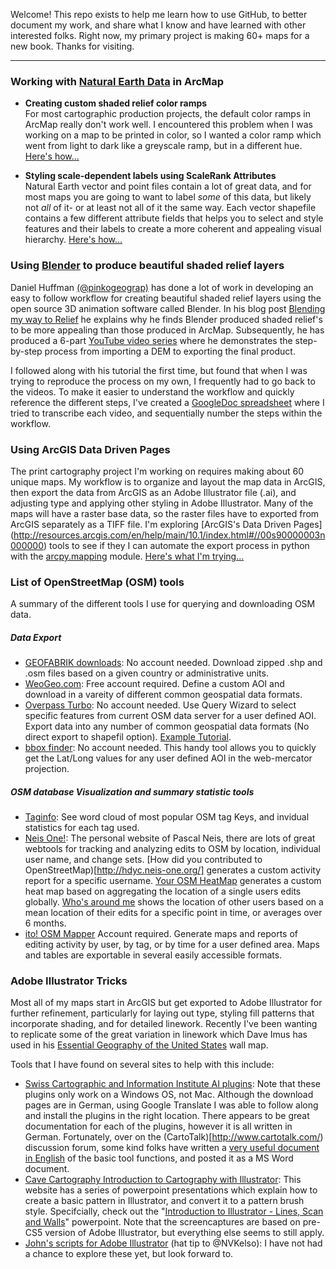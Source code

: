 Welcome! This repo exists to help me learn how to use GitHub, to better document my work, and share what I know and have learned with other interested folks.  Right now, my primary project is making 60+ maps for a new book. Thanks for visiting.

***

### Working with [Natural Earth Data](http://www.naturalearthdata.com/) in ArcMap

* **Creating custom shaded relief color ramps**  
   For most cartographic production projects, the default color ramps in ArcMap really don't work well.  I encountered this problem when I was working on a map to be printed in color, so I wanted a color ramp which went from light to dark like a greyscale ramp, but in a different hue. [Here's how...](/Tutorials/Custom-Color-Ramp-ArcMap/Custom-Color-Ramp-ArcMap.md)

* **Styling scale-dependent labels using ScaleRank Attributes**  
   Natural Earth vector and point files contain a lot of great data, and for most maps you are going to want to label _some_ of this data, but likely not _all_ of it- or at least not all of it the same way.  Each vector shapefile contains a few different attribute fields that helps you to select and style features and their labels to create a more coherent and appealing visual hierarchy. [Here's how...](/Tutorials/Styling-Natural-Earth-Labels/Styling-Natural-Earth-Labels.md)

### Using [Blender](http://www.blender.org/) to produce beautiful shaded relief layers
Daniel Huffman [(@pinkogeograp)](https://twitter.com/pinakographos) has done a lot of work in developing an easy to follow workflow for creating beautiful shaded relief layers using the open source 3D animation software called Blender. In his blog post [Blending my way to Relief](http://somethingaboutmaps.wordpress.com/2013/07/02/blending-my-way-to-relief/) he explains why he finds Blender produced shaded relief's to be more appealing than those produced in ArcMap.  Subsequently, he has produced a 6-part [YouTube video series](https://www.youtube.com/watch?v=6l9e5KM9CUU) where he demonstrates the step-by-step process from importing a DEM to exporting the final product.

I followed along with his tutorial the first time, but found that when I was trying to reproduce the process on my own, I frequently had to go back to the videos. To make it easier to understand the workflow and quickly reference the different steps, I've created a [GoogleDoc spreadsheet](https://docs.google.com/spreadsheets/d/11HHMdKawdbXNkkxWdW82-HgHE2k3Tojg7P_X75ojb50/edit?usp=sharing) where I tried to transcribe each video, and sequentially number the steps within the workflow.

### Using ArcGIS Data Driven Pages   
The print cartography project I'm working on requires making about 60 unique maps.  My workflow is to organize and layout the map data in ArcGIS, then export the data from ArcGIS as an Adobe Illustrator file (.ai), and adjusting type and applying other styling in Adobe Illustrator.  Many of the maps will have a raster base data, so the raster files have to exported from ArcGIS separately as a TIFF file.  I'm exploring [ArcGIS's Data Driven Pages] (http://resources.arcgis.com/en/help/main/10.1/index.html#//00s90000003n000000) tools to see if they I can automate the export process in python with the [arcpy.mapping](http://resources.arcgis.com/en/help/main/10.1/index.html#//00s30000000n000000) module.  [Here's what I'm trying...](/Tutorials/Data-Driven-Pages/DataDrivenPagesExperiment.md)

### List of OpenStreetMap (OSM) tools     
A summary of the different tools I use for querying and downloading OSM data.  

##### Data Export  
   * [GEOFABRIK downloads](http://download.geofabrik.de/): No account needed.  Download zipped .shp and .osm files based on a given country or administrative units.  
   * [WeoGeo.com](http://www.weogeo.com/data/OpenStreetMap_Data.html): Free account required. Define a custom AOI and download in a vareity of different common geospatial data formats.   
   * [Overpass Turbo](http://overpass-turbo.eu/): No account needed.  Use Query Wizard to select specific features from current OSM data server for a user defined AOI.  Export data into any number of common geospatial data formats (No direct export to shapefil option). [Example Tutorial](/Tutorials/OSM-Export_Tools.md).  
   * [bbox finder](http://bboxfinder.com/): No account needed.  This handy tool allows you to quickly get the Lat/Long values for any user defined AOI in the web-mercator projection.
   
##### OSM database Visualization and summary statistic tools  
   * [Taginfo](http://taginfo.openstreetmap.org/): See word cloud of most popular OSM tag Keys, and invidual statistics for each tag used.  
   * [Neis One!](http://neis-one.org/): The personal website of Pascal Neis, there are lots of great webtools for tracking and analyzing edits to OSM by location, individual user name, and change sets. [How did you contributed to OpenStreetMap)[http://hdyc.neis-one.org/] generates a custom activity report for a specific username. [Your OSM HeatMap](http://yosmhm.neis-one.org/) generates a custom heat map based on aggregating the location of a single users edits globally.   [Who's around me](http://resultmaps.neis-one.org/oooc) shows the location of other users based on a mean location of their edits for a specific point in time, or averages over 6 months.  
   * [ito! OSM Mapper](http://www.itoworld.com/static/openstreetmap_tools/osm_mapper.html) Account required.  Generate maps and reports of editing activity by user, by tag, or by time for a user defined area.  Maps and tables are exportable in several easily accessible formats.

### Adobe Illustrator Tricks
Most all of my maps start in ArcGIS but get exported to Adobe Illustrator for further refinement, particularly for laying out type, styling fill patterns that incorporate shading, and for detailed linework.  Recently I've been wanting to replicate some of the great variation in linework which Dave Imus has used in his [Essential Geography of the United States](http://www.imusgeographics.com/listitems_63/usa-maps) wall map.

Tools that I have found on several sites to help with this include:
   * [Swiss Cartographic and Information Institute AI plugins](http://www.ika.ethz.ch/plugins/index.html): Note that these plugins only work on a Windows OS, not Mac. Although the download pages are in German, using Google Translate I was able to follow along and install the plugins in the right location. There appears to be great documentation for each of the plugins, however it is all written in German.  Fortunately, over on the (CartoTalk)[http://www.cartotalk.com/) discussion forum, some kind folks have written a [very useful document in English](http://www.cartotalk.com/index.php?showtopic=4070) of the basic tool functions, and posted it as a MS Word document.  
   * [Cave Cartography Introduction to Cartography with Illustrator](http://cavecartography.com/Survey%20Training.htm): This website has a series of powerpoint presentations which explain how to create a basic pattern in Illustrator, and convert it to a pattern brush style.  Specifcially, check out the "[Introduction to Illustrator - Lines, Scan and Walls](http://cavecartography.com/Intro%20to%20Illus%20-%20Lines,%20Scan%20and%20Walls.ppt)" powerpoint.  Note that the screencaptures are based on pre-CS5 version of Adobe Illustrator, but everything else seems to still apply.  
   * [John's scripts for Adobe Illustrator](http://www.wundes.com/JS4AI/) (hat tip to @NVKelso):  I have not had a chance to explore these yet, but look forward to.   
